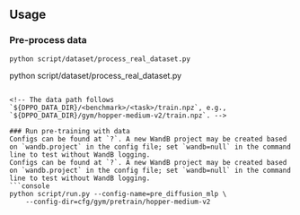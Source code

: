 ## Usage

### Pre-process data

```console
python script/dataset/process_real_dataset.py
```

python script/dataset/process_real_dataset.py
```

<!-- The data path follows `${DPPO_DATA_DIR}/<benchmark>/<task>/train.npz`, e.g., `${DPPO_DATA_DIR}/gym/hopper-medium-v2/train.npz`. -->

### Run pre-training with data
Configs can be found at `?`. A new WandB project may be created based on `wandb.project` in the config file; set `wandb=null` in the command line to test without WandB logging.
Configs can be found at `?`. A new WandB project may be created based on `wandb.project` in the config file; set `wandb=null` in the command line to test without WandB logging.
```console
python script/run.py --config-name=pre_diffusion_mlp \
    --config-dir=cfg/gym/pretrain/hopper-medium-v2
```
